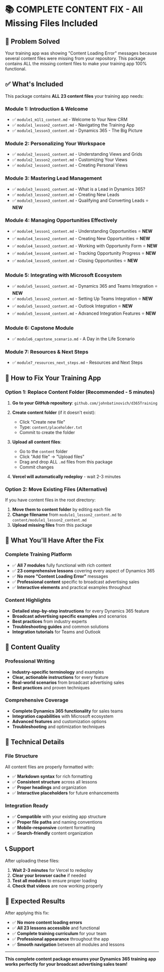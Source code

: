 # 📚 COMPLETE CONTENT FIX - All Missing Files Included

## 🎯 Problem Solved

Your training app was showing "Content Loading Error" messages because several content files were missing from your repository. This package contains ALL the missing content files to make your training app 100% functional.

## ✅ What's Included

This package contains **ALL 23 content files** your training app needs:

### Module 1: Introduction & Welcome
- ✅ `module1_m1l1_content.md` - Welcome to Your New CRM
- ✅ `module1_lesson2_content.md` - Navigating the Training App  
- ✅ `module1_lesson3_content.md` - Dynamics 365 - The Big Picture

### Module 2: Personalizing Your Workspace
- ✅ `module2_lesson1_content.md` - Understanding Views and Grids
- ✅ `module2_lesson2_content.md` - Customizing Your Views
- ✅ `module2_lesson3_content.md` - Creating Personal Views

### Module 3: Mastering Lead Management
- ✅ `module3_lesson1_content.md` - What is a Lead in Dynamics 365?
- ✅ `module3_lesson2_content.md` - Creating New Leads
- ✅ `module3_lesson3_content.md` - Qualifying and Converting Leads ⭐ **NEW**

### Module 4: Managing Opportunities Effectively
- ✅ `module4_lesson1_content.md` - Understanding Opportunities ⭐ **NEW**
- ✅ `module4_lesson2_content.md` - Creating New Opportunities ⭐ **NEW**
- ✅ `module4_lesson3_content.md` - Working with Opportunity Form ⭐ **NEW**
- ✅ `module4_lesson4_content.md` - Tracking Opportunity Progress ⭐ **NEW**
- ✅ `module4_lesson5_content.md` - Closing Opportunities ⭐ **NEW**

### Module 5: Integrating with Microsoft Ecosystem
- ✅ `module5_lesson1_content.md` - Dynamics 365 and Teams Integration ⭐ **NEW**
- ✅ `module5_lesson2_content.md` - Setting Up Teams Integration ⭐ **NEW**
- ✅ `module5_lesson3_content.md` - Outlook Integration ⭐ **NEW**
- ✅ `module5_lesson4_content.md` - Advanced Integration Features ⭐ **NEW**

### Module 6: Capstone Module
- ✅ `module6_capstone_scenario.md` - A Day in the Life Scenario

### Module 7: Resources & Next Steps
- ✅ `module7_resources_next_steps.md` - Resources and Next Steps

## 🚀 How to Fix Your Training App

### Option 1: Replace Content Folder (Recommended - 5 minutes)

1. **Go to your GitHub repository**: `github.com/johnbatinovich/d365Training`

2. **Create content folder** (if it doesn't exist):
   - Click "Create new file"
   - Type: `content/placeholder.txt`
   - Commit to create the folder

3. **Upload all content files**:
   - Go to the `content` folder
   - Click "Add file" → "Upload files"
   - Drag and drop ALL `.md` files from this package
   - Commit changes

4. **Vercel will automatically redeploy** - wait 2-3 minutes

### Option 2: Move Existing Files (Alternative)

If you have content files in the root directory:
1. **Move them to content folder** by editing each file
2. **Change filename** from `module1_lesson2_content.md` to `content/module1_lesson2_content.md`
3. **Upload missing files** from this package

## 🎉 What You'll Have After the Fix

### Complete Training Platform
- ✅ **All 7 modules** fully functional with rich content
- ✅ **23 comprehensive lessons** covering every aspect of Dynamics 365
- ✅ **No more "Content Loading Error"** messages
- ✅ **Professional content** specific to broadcast advertising sales
- ✅ **Interactive elements** and practical examples throughout

### Content Highlights
- **Detailed step-by-step instructions** for every Dynamics 365 feature
- **Broadcast advertising specific examples** and scenarios
- **Best practices** from industry experts
- **Troubleshooting guides** and common solutions
- **Integration tutorials** for Teams and Outlook

## 📱 Content Quality

### Professional Writing
- **Industry-specific terminology** and examples
- **Clear, actionable instructions** for every feature
- **Real-world scenarios** from broadcast advertising sales
- **Best practices** and proven techniques

### Comprehensive Coverage
- **Complete Dynamics 365 functionality** for sales teams
- **Integration capabilities** with Microsoft ecosystem
- **Advanced features** and customization options
- **Troubleshooting** and optimization techniques

## 🔧 Technical Details

### File Structure
All content files are properly formatted with:
- ✅ **Markdown syntax** for rich formatting
- ✅ **Consistent structure** across all lessons
- ✅ **Proper headings** and organization
- ✅ **Interactive placeholders** for future enhancements

### Integration Ready
- ✅ **Compatible** with your existing app structure
- ✅ **Proper file paths** and naming conventions
- ✅ **Mobile-responsive** content formatting
- ✅ **Search-friendly** content organization

## 📞 Support

After uploading these files:
1. **Wait 2-3 minutes** for Vercel to redeploy
2. **Clear your browser cache** if needed
3. **Test all modules** to ensure proper loading
4. **Check that videos** are now working properly

## 🎯 Expected Results

After applying this fix:
- ✅ **No more content loading errors**
- ✅ **All 23 lessons accessible** and functional
- ✅ **Complete training curriculum** for your team
- ✅ **Professional appearance** throughout the app
- ✅ **Smooth navigation** between all modules and lessons

---

**This complete content package ensures your Dynamics 365 training app works perfectly for your broadcast advertising sales team!**

